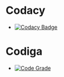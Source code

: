 # Codacy
* [![Codacy Badge](https://app.codacy.com/project/badge/Grade/63a379d7cc7c49d8a5b01c5c563a7e3b)](https://www.codacy.com/gh/Tarun800/Mini-project-C-Student-Records/dashboard?utm_source=github.com&amp;utm_medium=referral&amp;utm_content=Tarun800/Mini-project-C-Student-Records&amp;utm_campaign=Badge_Grade)

# Codiga
* [![Code Grade](https://api.codiga.io/project/32263/status/svg)](https://app.codiga.io/public/project/32263/Mini-project-C-Student-Records/dashboard)



